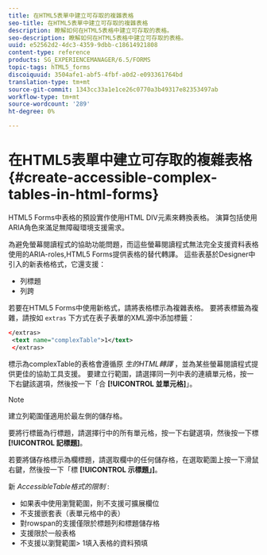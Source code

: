 ```yaml
---
title: 在HTML5表單中建立可存取的複雜表格
seo-title: 在HTML5表單中建立可存取的複雜表格
description: 瞭解如何在HTML5表格中建立可存取的表格。
seo-description: 瞭解如何在HTML5表格中建立可存取的表格。
uuid: e52562d2-4dc3-4359-9dbb-c18614921808
content-type: reference
products: SG_EXPERIENCEMANAGER/6.5/FORMS
topic-tags: hTML5_forms
discoiquuid: 3504afe1-abf5-4fbf-a0d2-e093361764bd
translation-type: tm+mt
source-git-commit: 1343cc33a1e1ce26c0770a3b49317e82353497ab
workflow-type: tm+mt
source-wordcount: '289'
ht-degree: 0%

---
```



# 在HTML5表單中建立可存取的複雜表格 {#create-accessible-complex-tables-in-html-forms}

HTML5 Forms中表格的預設實作使用HTML DIV元素來轉換表格。 演算包括使用ARIA角色來滿足無障礙環境支援需求。

為避免螢幕閱讀程式的協助功能問題，而這些螢幕閱讀程式無法完全支援資料表格使用的ARIA-roles,HTML5 Forms提供表格的替代轉譯。 這些表基於Designer中引入的新表格格式，它還支援：

* 列標題
* 列跨

若要在HTML5 Forms中使用新格式，請將表格標示為複雜表格。 要將表標籤為複雜，請按如 `extras` 下方式在表子表單的XML源中添加標籤：

```xml
</extras>
 <text name="complexTable">1</text>
 </extras>
```

標示為complexTable的表格會遵循原 *生的HTML轉譯* ，並為某些螢幕閱讀程式提供更佳的協助工具支援。  要建立行範圍，請選擇同一列中表的連續單元格，按一下右鍵該選項，然後按一下「合 **[!UICONTROL 並單元格]**」。

>[!NOTE]
>
>建立列範圍僅適用於最左側的儲存格。

要將行標籤為行標題，請選擇行中的所有單元格，按一下右鍵選項，然後按一下標 **[!UICONTROL 記標題]**。

若要將儲存格標示為欄標題，請選取欄中的任何儲存格，在選取範圍上按一下滑鼠右鍵，然後按一下「標 **[!UICONTROL 示標題」]**。

新 *AccessibleTable格式的限制* :

* 如果表中使用瀏覽範圍，則不支援可擴展欄位
* 不支援嵌套表（表單元格中的表）
* 對rowspan的支援僅限於標題列和標題儲存格
* 支援限於一般表格
* 不支援以瀏覽範圍> 1填入表格的資料預填

